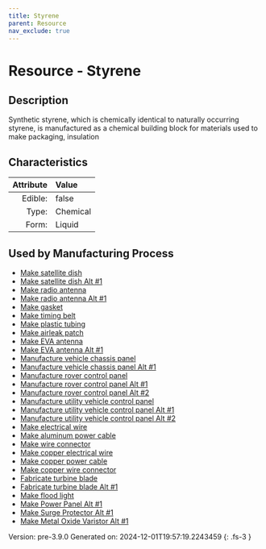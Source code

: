 ```yaml
---
title: Styrene
parent: Resource
nav_exclude: true
---
```

# Resource - Styrene

## Description
&#10;&#9;&#9;Synthetic styrene, which is chemically identical to naturally occurring styrene, &#10;&#9;&#9;is manufactured as a chemical building block for&#10;&#9;&#9;materials used to make packaging, insulation 

## Characteristics

| Attribute      | Value |
|--------:|:------|
|Edible:|false|
|Type:|Chemical|
|Form:|Liquid|
 

## Used by Manufacturing Process

- [Make satellite dish](../process/make-satellite-dish.html)
- [Make satellite dish Alt #1](../process/make-satellite-dish-alt--1.html)
- [Make radio antenna](../process/make-radio-antenna.html)
- [Make radio antenna Alt #1](../process/make-radio-antenna-alt--1.html)
- [Make gasket](../process/make-gasket.html)
- [Make timing belt](../process/make-timing-belt.html)
- [Make plastic tubing](../process/make-plastic-tubing.html)
- [Make airleak patch](../process/make-airleak-patch.html)
- [Make EVA antenna](../process/make-eva-antenna.html)
- [Make EVA antenna Alt #1](../process/make-eva-antenna-alt--1.html)
- [Manufacture vehicle chassis panel](../process/manufacture-vehicle-chassis-panel.html)
- [Manufacture vehicle chassis panel Alt #1](../process/manufacture-vehicle-chassis-panel-alt--1.html)
- [Manufacture rover control panel](../process/manufacture-rover-control-panel.html)
- [Manufacture rover control panel Alt #1](../process/manufacture-rover-control-panel-alt--1.html)
- [Manufacture rover control panel Alt #2](../process/manufacture-rover-control-panel-alt--2.html)
- [Manufacture utility vehicle control panel](../process/manufacture-utility-vehicle-control-panel.html)
- [Manufacture utility vehicle control panel Alt #1](../process/manufacture-utility-vehicle-control-panel-alt--1.html)
- [Manufacture utility vehicle control panel Alt #2](../process/manufacture-utility-vehicle-control-panel-alt--2.html)
- [Make electrical wire](../process/make-electrical-wire.html)
- [Make aluminum power cable](../process/make-aluminum-power-cable.html)
- [Make wire connector](../process/make-wire-connector.html)
- [Make copper electrical wire](../process/make-copper-electrical-wire.html)
- [Make copper power cable](../process/make-copper-power-cable.html)
- [Make copper wire connector](../process/make-copper-wire-connector.html)
- [Fabricate turbine blade](../process/fabricate-turbine-blade.html)
- [Fabricate turbine blade Alt #1](../process/fabricate-turbine-blade-alt--1.html)
- [Make flood light](../process/make-flood-light.html)
- [Make Power Panel Alt #1](../process/make-power-panel-alt--1.html)
- [Make Surge Protector Alt #1](../process/make-surge-protector-alt--1.html)
- [Make Metal Oxide Varistor Alt #1](../process/make-metal-oxide-varistor-alt--1.html)


    

Version: pre-3.9.0 Generated on: 2024-12-01T19:57:19.2243459
{: .fs-3 }
